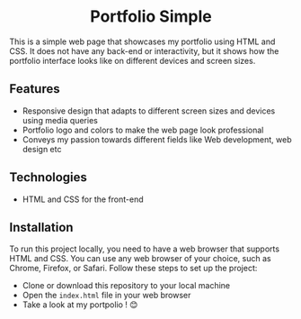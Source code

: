 <h1 align="center"> Portfolio Simple</h1>

This is a simple web page that showcases my portfolio using HTML and CSS. It does not have any back-end or interactivity, but it shows how the portfolio interface looks like on different devices and screen sizes.

## Features

- Responsive design that adapts to different screen sizes and devices using media queries
- Portfolio logo and colors to make the web page look professional
- Conveys my passion towards different fields like Web development, web design etc

## Technologies

- HTML and CSS for the front-end

## Installation

To run this project locally, you need to have a web browser that supports HTML and CSS. You can use any web browser of your choice, such as Chrome, Firefox, or Safari. Follow these steps to set up the project:

- Clone or download this repository to your local machine
- Open the `index.html` file in your web browser
- Take a look at my portpolio ! 😊

